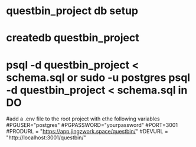 # questbin_project db setup
# createdb questbin_project
# psql -d questbin_project < schema.sql or sudo -u postgres psql -d questbin_project < schema.sql in DO

#add a .env file to the root project with ethe following variables
#PGUSER="postgres"
#PGPASSWORD="yourpassword"
#PORT=3001
#PRODURL = "https://app.jingzwork.space/questbin/"
#DEVURL = "http://localhost:3001/questbin/"